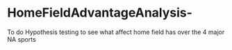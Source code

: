 # HomeFieldAdvantageAnalysis-
To do Hypothesis testing to see what affect home field has over the 4 major NA sports

